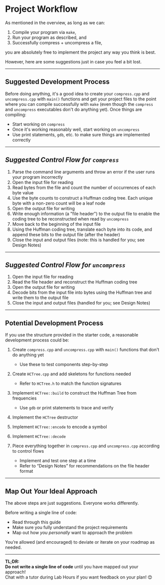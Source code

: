 # Project Workflow

As mentioned in the overview, as long as we can:

1. Compile your program via `make`,
2. Run your program as described, and
3. Successfully compress + uncompress a file,

you are absolutely free to implement the project any way you think is best.

However, here are some suggestions just in case you feel a bit lost.

---

## **Suggested Development Process**

Before doing anything, it's a good idea to create your `compress.cpp` and `uncompress.cpp` with `main()` functions and get your project files to the point where you can compile successfully with `make` (even though the `compress` and `uncompress` executables don't do anything yet). Once things are compiling:

- Start working on `compress`
- Once it's working reasonably well, start working on `uncompress`
- Use print statements, `gdb`, etc. to make sure things are implemented correctly

---

## *Suggested Control Flow for `compress`*

1. Parse the command line arguments and throw an error if the user runs your program incorrectly
2. Open the input file for reading
3. Read bytes from the file and count the number of occurrences of each byte value
4. Use the byte counts to construct a Huffman coding tree. Each unique byte with a non-zero count will be a leaf node
5. Open the output file for writing
6. Write enough information (a "file header") to the output file to enable the coding tree to be reconstructed when read by `uncompress`
7. Move back to the beginning of the input file
8. Using the Huffman coding tree, translate each byte into its code, and append these bits to the output file (after the header)
9. Close the input and output files (note: this is handled for you; see Design Notes)

---

## *Suggested Control Flow for `uncompress`*

1. Open the input file for reading
2. Read the file header and reconstruct the Huffman coding tree
3. Open the output file for writing
4. Decode bits from the input file into bytes using the Huffman tree and write them to the output file
5. Close the input and output files (handled for you; see Design Notes)

---

## **Potential Development Process**

If you use the structure provided in the starter code, a reasonable development process could be:

1. Create `compress.cpp` and `uncompress.cpp` with `main()` functions that don't do anything yet  
   - Use these to test components step-by-step

2. Create `HCTree.cpp` and add skeletons for functions needed  
   - Refer to `HCTree.h` to match the function signatures

3. Implement `HCTree::build` to construct the Huffman Tree from frequencies  
   - Use `gdb` or print statements to trace and verify

4. Implement the `HCTree` destructor

5. Implement `HCTree::encode` to encode a symbol

6. Implement `HCTree::decode`

7. Piece everything together in `compress.cpp` and `uncompress.cpp` according to control flows  
   - Implement and test one step at a time  
   - Refer to “Design Notes” for recommendations on the file header format

---

## **Map Out *Your* Ideal Approach**

The above steps are just suggestions. Everyone works differently.

Before writing a single line of code:

- Read through this guide
- Make sure you fully understand the project requirements
- Map out how *you personally* want to approach the problem

You’re allowed (and encouraged) to deviate or iterate on your roadmap as needed.

---

**TL;DR:**  
**Do not write a single line of code** until you have mapped out your approach!  
Chat with a tutor during Lab Hours if you want feedback on your plan! 😊
